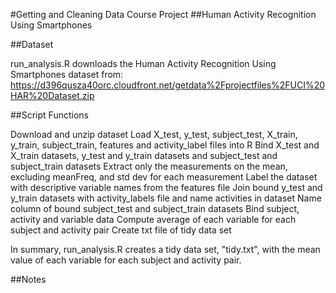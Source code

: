 #Getting and Cleaning Data Course Project 
##Human Activity Recognition Using Smartphones 

##Dataset 

run_analysis.R downloads the Human Activity Recognition Using Smartphones dataset from:
https://d396qusza40orc.cloudfront.net/getdata%2Fprojectfiles%2FUCI%20HAR%20Dataset.zip

##Script Functions

Download and unzip dataset
Load X_test, y_test, subject_test, X_train, y_train, subject_train, features and activity_label files into R
Bind X_test and X_train datasets, y_test and y_train datasets and subject_test and subject_train datasets
Extract only the measurements on the mean, excluding meanFreq, and std dev for each measurement
Label the dataset with descriptive variable names from the features file 
Join bound y_test and y_train datasets with activity_labels file and name activities in dataset
Name column of bound subject_test and subject_train datasets
Bind subject, activity and variable data 
Compute average of each variable for each subject and activity pair
Create txt file of tidy data set 

In summary, run_analysis.R creates a tidy data set, "tidy.txt", with the mean value of each variable for each subject and activity pair. 

##Notes 
  